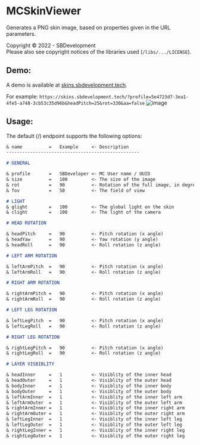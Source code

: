 # MCSkinViewer

Generates a PNG skin image, based on properties given in the URL parameters.

Copyright &copy; 2022 - SBDevelopment\
Please also see copyright notices of the libraries used (`/libs/.../LICENSE`).

## Demo:

A demo is available at [skins.sbdevelopment.tech](https://skins.sbdevelopment.tech/).

For example: `https://skins.sbdevelopment.tech/?profile=5e4723d7-3ea1-4fe5-a748-3cb53c35d96b&headPitch=25&rot=330&aa=false`
![image](https://skins.sbdevelopment.tech/?profile=5e4723d7-3ea1-4fe5-a748-3cb53c35d96b&headPitch=25&rot=330&aa=false)

## Usage:

The default (/) endpoint supports the following options:
```md
& name          =   Example     <- Description
--------------------------------------------------

# GENERAL

& profile       =   SBDeveloper <- MC User name / UUID
& size          =   100         <- The size of the image
& rot           =   90          <- Rotation of the full image, in degrees.
& fov           =   50          <- The field of view

# LIGHT
& glight        =   100         <- The global light on the skin
& clight        =   100         <- The light of the camera

# HEAD ROTATION

& headPitch     =   90          <- Pitch rotation (x angle)
& headYaw       =   90          <- Yaw rotation (y angle)
& headRoll      =   90          <- Roll rotation (z angle)

# LEFT ARM ROTATION

& leftArmPitch  =   90          <- Pitch rotation (x angle)
& leftArmRoll   =   90          <- Roll rotation (z angle)

# RIGHT ARM ROTATION

& rightArmPitch =   90          <- Pitch rotation (x angle)
& rightArmRoll  =   90          <- Roll rotation (z angle)

# LEFT LEG ROTATION

& leftLegPitch  =   90          <- Pitch rotation (x angle)
& leftLegRoll   =   90          <- Roll rotation (z angle)

# RIGHT LEG ROTATION

& rightLegPitch =   90          <- Pitch rotation (x angle)
& rightLegRoll  =   90          <- Roll rotation (z angle)

# LAYER VISBIBLITY

& headInner     =   1           <- Visiblity of the inner head
& headOuter     =   1           <- Visiblity of the outer head
& bodyInner     =   1           <- Visiblity of the inner body
& bodyOuter     =   1           <- Visiblity of the outer body
& leftArmInner  =   1           <- Visiblity of the inner left arm
& leftArmOuter  =   1           <- Visiblity of the outer left arm
& rightArmInner =   1           <- Visiblity of the inner right arm
& rightArmOuter =   1           <- Visiblity of the outer right arm
& leftLegInner  =   1           <- Visiblity of the inner left leg
& leftLegOuter  =   1           <- Visiblity of the outer left leg
& rightLegInner =   1           <- Visiblity of the inner right leg
& rightLegOuter =   1           <- Visiblity of the outer right leg
```
